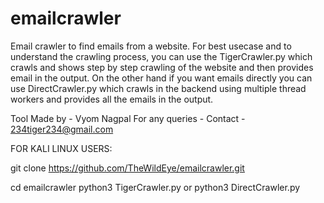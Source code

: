 # emailcrawler
Email crawler to find emails from a website.
For best usecase and to understand the crawling process, you can use the TigerCrawler.py which crawls and shows step by step crawling of the website and then provides email in the output.
On the other hand if you want emails directly you can use DirectCrawler.py which crawls in the backend using multiple thread workers and provides all the emails in the output.

Tool Made by - Vyom Nagpal
For any queries - Contact - 234tiger234@gmail.com


FOR KALI LINUX USERS:

git clone https://github.com/TheWildEye/emailcrawler.git

cd emailcrawler
python3 TigerCrawler.py
or
python3 DirectCrawler.py
